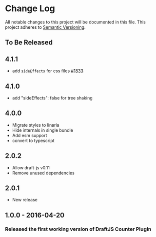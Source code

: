 # Change Log

All notable changes to this project will be documented in this file.
This project adheres to [Semantic Versioning](http://semver.org/).

## To Be Released

## 4.1.1

- add `sideEffects` for css files [#1833](https://github.com/draft-js-plugins/draft-js-plugins/issues/1833)

## 4.1.0

- add "sideEffects": false for tree shaking

## 4.0.0

- Migrate styles to linaria
- Hide internals in single bundle
- Add esm support
- convert to typescript

## 2.0.2

- Allow draft-js v0.11
- Remove unused dependencies

## 2.0.1

- New release

## 1.0.0 - 2016-04-20

### Released the first working version of DraftJS Counter Plugin
